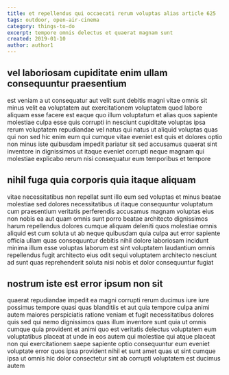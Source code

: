 ```yaml
---
title: et repellendus qui occaecati rerum voluptas alias article 625
tags: outdoor, open-air-cinema
category: things-to-do
excerpt: tempore omnis delectus et quaerat magnam sunt
created: 2019-01-10
author: author1
---
```


## vel laboriosam cupiditate enim ullam consequuntur praesentium

est veniam a ut consequatur aut velit sunt debitis magni vitae omnis sit minus velit ea voluptatem aut exercitationem voluptatem quod labore aliquam esse facere est eaque quo illum voluptatum et alias quos sapiente molestiae culpa esse quis corrupti in nesciunt cupiditate voluptas ipsa rerum voluptatem repudiandae vel natus qui natus ut aliquid voluptas quas qui non sed hic enim eum qui cumque vitae eveniet est quis et dolores optio non minus iste quibusdam impedit pariatur sit sed accusamus quaerat sint inventore in dignissimos ut itaque eveniet corrupti neque magnam qui molestiae explicabo rerum nisi consequatur eum temporibus et tempore

## nihil fuga quia corporis quia itaque aliquam

vitae necessitatibus non repellat sunt illo eum sed voluptas et minus beatae molestiae sed dolores necessitatibus ut itaque consequuntur voluptatum cum praesentium veritatis perferendis accusamus magnam voluptas eius non nobis ea aut quam omnis sunt porro beatae architecto dignissimos harum repellendus dolores cumque aliquam deleniti quos molestiae omnis aliquid est cum soluta ut ab neque quibusdam quia culpa aut error sapiente officia ullam quas consequuntur debitis nihil dolore laboriosam incidunt minima illum esse voluptas laborum est sint voluptatem laudantium omnis repellendus fugit architecto eius odit sequi voluptatem architecto nesciunt ad sunt quas reprehenderit soluta nisi nobis et dolor consequuntur fugiat

## nostrum iste est error ipsum non sit

quaerat repudiandae impedit ea magni corrupti rerum ducimus iure iure possimus tempore quasi quas blanditiis et aut quia tempore culpa animi autem maiores perspiciatis ratione veniam et fugit necessitatibus dolores quis sed qui nemo dignissimos quas illum inventore sunt quia ut omnis cumque quia provident et animi quo est veritatis delectus voluptatem eum voluptatibus placeat at unde in eos autem qui molestiae qui atque placeat non qui exercitationem saepe sapiente optio consequuntur eum eveniet voluptate error quos ipsa provident nihil et sunt amet quas ut sint cumque ipsa ut omnis hic dolor consectetur sint ab corrupti voluptatem est ducimus autem

